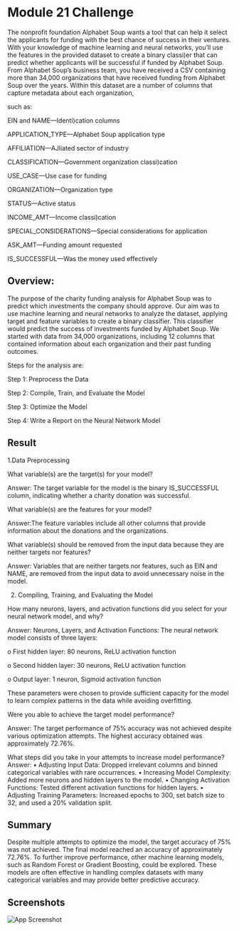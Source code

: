 
# Module 21 Challenge

The nonprofit foundation Alphabet Soup wants a tool that can help it select the
applicants for funding with the best chance of success in their ventures. With
your knowledge of machine learning and neural networks, you’ll use the features
in the provided dataset to create a binary classi)er that can predict whether
applicants will be successful if funded by Alphabet Soup.
From Alphabet Soup’s business team, you have received a CSV containing more
than 34,000 organizations that have received funding from Alphabet Soup over
the years. Within this dataset are a number of columns that capture metadata
about each organization, 

such as:


EIN and NAME—Identi)cation columns

APPLICATION_TYPE—Alphabet Soup application type

AFFILIATION—AJliated sector of industry

CLASSIFICATION—Government organization classi)cation

USE_CASE—Use case for funding

ORGANIZATION—Organization type

STATUS—Active status

INCOME_AMT—Income classi)cation

SPECIAL_CONSIDERATIONS—Special considerations for application

ASK_AMT—Funding amount requested

IS_SUCCESSFUL—Was the money used effectively





## Overview:

 The purpose of the charity funding analysis for Alphabet Soup was to predict which investments the company should approve. Our aim was to use machine learning and neural networks to analyze the dataset, applying target and feature variables to create a binary classifier. This classifier would predict the success of investments funded by Alphabet Soup. We started with data from 34,000 organizations, including 12 columns that contained information about each organization and their past funding outcomes.


Steps for the analysis are:

 Step 1: Preprocess the Data

 Step 2: Compile, Train, and Evaluate the Model

 Step 3: Optimize the Model
 
 Step 4: Write a Report on the Neural Network Model
 



## Result
1.Data Preprocessing

What variable(s) are the target(s) for your model?

Answer: The target variable for the model is the binary IS_SUCCESSFUL column, indicating whether a charity donation was successful.



What variable(s) are the features for your model?

Answer:The feature variables include all other columns that provide information about the donations and the organizations.


What variable(s) should be removed from the input data because they are neither targets nor features?

Answer: Variables that are neither targets nor features, such as EIN and NAME, are removed from the input data to avoid unnecessary noise in the model.


2. Compiling, Training, and Evaluating the Model


How many neurons, layers, and activation functions did you select for your neural network model, and why?

Answer:	Neurons, Layers, and Activation Functions: The neural network model consists of three layers:

o	First hidden layer: 80 neurons, ReLU activation function

o	Second hidden layer: 30 neurons, ReLU activation function

o	Output layer: 1 neuron, Sigmoid activation function

These parameters were chosen to provide sufficient capacity for the model to learn complex patterns in the data while avoiding overfitting.



Were you able to achieve the target model performance?

Answer: The target performance of 75% accuracy was not achieved despite various optimization attempts. The highest accuracy obtained was approximately 72.76%.



What steps did you take in your attempts to increase model performance?
Answer:
•	Adjusting Input Data: Dropped irrelevant columns and binned categorical variables with rare occurrences.
•	Increasing Model Complexity: Added more neurons and hidden layers to the model.
•	Changing Activation Functions: Tested different activation functions for hidden layers.
•	Adjusting Training Parameters: Increased epochs to 300, set batch size to 32, and used a 20% validation split.





## Summary

Despite multiple attempts to optimize the model, the target accuracy of 75% was not achieved. The final model reached an accuracy of approximately 72.76%. To further improve performance, other machine learning models, such as Random Forest or Gradient Boosting, could be explored. These models are often effective in handling complex datasets with many categorical variables and may provide better predictive accuracy.
## Screenshots

![App Screenshot](https://via.placeholder.com/468x300?text=App+Screenshot+Here)

